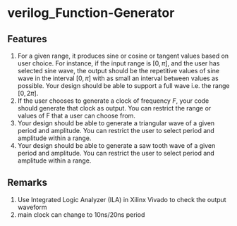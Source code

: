 # verilog_Function-Generator

## Features
1. For a given range, it produces sine or cosine or tangent values based on user choice. For instance, if the input range is $[0,\pi]$, and the user has selected sine wave, the output should be the repetitive values of sine wave in the interval $[0,\pi]$ with as small an interval between values as possible. Your design should be able to support a full wave i.e. the range $[0, 2\pi]$.
2. If the user chooses to generate a clock of frequency $F$, your code should generate that clock as output. You can restrict the range or values of F that a user can choose from.
3. Your design should be able to generate a triangular wave of a given period and amplitude. You can restrict the user to select period and amplitude within a range.
4. Your design should be able to generate a saw tooth wave of a given period and amplitude. You can restrict the user to select period and amplitude within a range.

## Remarks
1. Use Integrated Logic Analyzer (ILA) in Xilinx Vivado to check the output waveform
2. main clock can change to 10ns/20ns period
